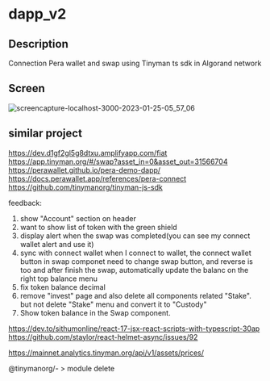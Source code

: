 # dapp_v2

## Description

Connection Pera wallet and swap using Tinyman ts sdk in Algorand network

## Screen

![screencapture-localhost-3000-2023-01-25-05_57_06](https://user-images.githubusercontent.com/91119162/214548792-def2daad-baf7-42b6-a33e-cad245d54814.png)

## similar project

https://dev.d1gf2gl5g8dtxu.amplifyapp.com/fiat
https://app.tinyman.org/#/swap?asset_in=0&asset_out=31566704
https://perawallet.github.io/pera-demo-dapp/
https://docs.perawallet.app/references/pera-connect
https://github.com/tinymanorg/tinyman-js-sdk



feedback: 

1. show "Account" section on header
2. want to show list of token with the green shield
3. display alert when the swap was completed(you can see my connect wallet alert and use it)
4. sync with connect wallet
when I connect to wallet, the connect wallet button in swap componet need to change swap button, and reverse is too
and after finish the swap, automatically update the balanc on the right top balance menu
5. fix token balance decimal
6. remove "invest" page and also delete all components related "Stake".
but not delete "Stake" menu and convert it to "Custody"
7. Show token balance in the Swap component.



https://dev.to/sithumonline/react-17-jsx-react-scripts-with-typescript-30ap
https://github.com/staylor/react-helmet-async/issues/92

https://mainnet.analytics.tinyman.org/api/v1/assets/prices/

@tinymanorg/- > module delete
